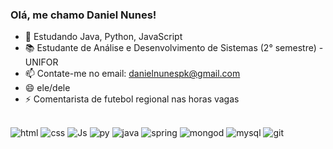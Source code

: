 ### Olá, me chamo Daniel Nunes!

- 🌱 Estudando Java, Python, JavaScript
- 📚 Estudante de Análise e Desenvolvimento de Sistemas (2° semestre) - UNIFOR
- 📫 Contate-me no email: danielnunespk@gmail.com
- 😄 ele/dele
- ⚡ Comentarista de futebol regional nas horas vagas





<div style="display: inline_block"><br/>
    <img alt="html" alt="html" src="https://img.shields.io/badge/HTML5-E34F26?style=for-the-badge&logo=html5&logoColor=white" />
    <img alt="css" alt="css" src="https://img.shields.io/badge/CSS3-1572B6?style=for-the-badge&logo=css3&logoColor=white" />
     <img alt="Js" alt="javascript" src="https://img.shields.io/badge/JavaScript-F7DF1E?style=for-the-badge&logo=javascript&logoColor=black" />
     <img alt="py" alt="python" src="https://img.shields.io/badge/Python-14354C?style=for-the-badge&logo=python&logoColor=white" />
      <img alt="java" alt="java" src="https://img.shields.io/badge/Java-ED8B00?style=for-the-badge&logo=openjdk&logoColor=white" />
      <img alt="spring" alt="sts" src="https://img.shields.io/badge/Spring-6DB33F?style=for-the-badge&logo=spring&logoColor=white" />
        <img alt="mongod" alt="mongodb" src="https://img.shields.io/badge/MongoDB-4EA94B?style=for-the-badge&logo=mongodb&logoColor=white" />
    <img alt="mysql" alt="mysql" src="https://img.shields.io/badge/MySQL-005C84?style=for-the-badge&logo=mysql&logoColor=white" />
    <img alt="git" alt="git" src="https://img.shields.io/badge/GIT-E44C30?style=for-the-badge&logo=git&logoColor=white" />
    

</div>

  



